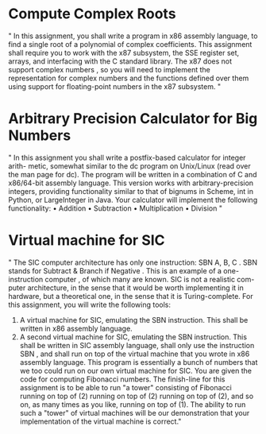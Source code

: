 # Compute Complex Roots
" In this assignment, you shall write a program in x86 assembly language, to
find a single root of a polynomial of
complex
coefficients.
This assignment shall require you to work with the x87 subsystem, the
SSE register set, arrays, and interfacing with the C standard library. The
x87 does not support
complex numbers
, so you will need to implement the
representation for complex numbers and the functions defined over them
using support for floating-point numbers in the x87 subsystem. "

# Arbitrary Precision Calculator for Big Numbers

" In this assignment you shall write a postfix-based calculator for integer arith-
metic, somewhat similar to the dc program on Unix/Linux (read over the man page for dc).
The program will be written in a combination of C and x86/64-bit assembly language.
This version works with arbitrary-precision integers, providing functionality similar to that of bignums in Scheme, int in Python,
or LargeInteger in Java.
Your calculator will implement the following functionality:
•
Addition
•
Subtraction
•
Multiplication
•
Division "

# Virtual machine for SIC
" The SIC computer architecture has only one instruction:
SBN A, B, C
.
SBN
stands for
Subtract  &  Branch  if  Negative
.  This is an example of a
one-
instruction computer
, of which many are known. SIC is not a realistic com-
puter architecture, in the sense that it would be worth implementing it in
hardware, but a theoretical one, in the sense that it is Turing-complete.
For this assignment, you will write the following tools:
1. A virtual machine for SIC, emulating the
SBN
instruction. This shall
be written in x86 assembly language.
2. A second virtual machine for SIC, emulating the
SBN
instruction. This
shall be written in SIC assembly language, shall only use the instruction
SBN
, and shall run on top of the virtual machine that you wrote in x86
assembly language. This program is essentially a bunch of numbers
that we too could run on our own virtual machine for SIC.
You are given the code for computing Fibonacci numbers.
The finish-line for this assignment is to be able to run "a tower" consisting
of Fibonacci running on top of (2) running on top of (2) running on top of
(2), and so on, as many times as you like, running on top of (1). The ability
to run such a "tower" of virtual machines will be our demonstration that
your implementation of the virtual machine is correct."
